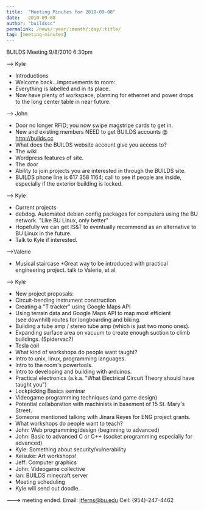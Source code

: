 ```yaml
---
title:  "Meeting Minutes for 2010-09-08"
date:   2010-09-08
author: "buildscc"
permalink: /news/:year/:month/:day/:title/
tag: [meeting-minutes]
---
```


BUILDS Meeting
9/8/2010
6:30pm

--> Kyle
* Introductions
* Welcome back...improvements to room:
* Everything is labelled and in its place.
* Now have plenty of workspace, planning for ethernet and power drops to the long center table in near future.

--> John
* Door no longer RFID; you now swipe magstripe cards to get in.
* New and existing members NEED to get BUILDS accounts @ http://builds.cc
* What does the BUILDS website account give you access to?
* The wiki
* Wordpress features of site.
* The door
* Ability to join projects you are interested in through the BUILDS site.
* BUILDS phone line is 617 358 1164; call to see if people are inside, especially if the exterior building is locked.

--> Kyle
* Current projects
* debdog. Automated debian config packages for computers using the BU network. "Like BU Linux, only better"
* Hopefully we can get IS&T to eventually recommend as an alternative to BU Linux in the future.
* Talk to Kyle if interested.

-->Valerie
* Musical staircase
*Great way to be introduced with practical engineering project. talk to Valerie, et al.

--> Kyle
* New project proposals:
* Circuit-bending instrument construction
* Creating a "T tracker" using Google Maps API
* Using terrain data and Google Maps API to map most efficient (see:downhill) routes for longboarding and biking.
* Building a tube amp / stereo tube amp (which is just two mono ones).
* Expanding surface area on vacuum to create enough suction to climb buildings. (Spidervac?)
* Tesla coil
* What kind of workshops do people want taught?
* Intro to unix, linux, programming languages.
* Intro to the room's powertools.
* Intro to developing and building with arduinos.
* Practical electronics (a.k.a. "What Electrical Circuit Theory should have taught you")
* Lockpicking Basics seminar
* Videogame programming techniques (and game design)
* Potential collaboration with machinists in basement of 15 St. Mary's Street.
* Someone mentioned talking with Jinara Reyes for ENG project grants.
* What workshops do people want to teach?
* John: Web programming/design (beginning to advanced)
* John: Basic to advanced C or C++ (socket programming especially for advanced)
* Kyle: Something about security/vulnerability
* Keisuke: Art workshops!
* Jeff: Computer graphics
* John: Videogame collective
* Ian: BUILDS minecraft server
* Meeting scheduling
* Kyle will send out doodle.

---> meeting ended.
Email: jtferns@bu.edu Cell: (954)-247-4462